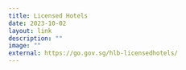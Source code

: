 ```yaml
---
title: Licensed Hotels
date: 2023-10-02
layout: link
description: ""
image: ""
external: https://go.gov.sg/hlb-licensedhotels/
---
```

